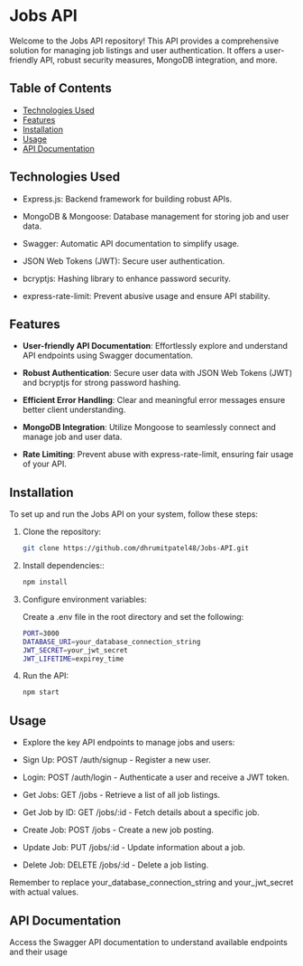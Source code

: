 # Jobs API

Welcome to the Jobs API repository! This API provides a comprehensive solution for managing job listings and user authentication. It offers a user-friendly API, robust security measures, MongoDB integration, and more.

## Table of Contents

- [Technologies Used](#technologies-used)
- [Features](#features)
- [Installation](#installation)
- [Usage](#usage)
- [API Documentation](#api-documentation)

## Technologies Used

* Express.js: Backend framework for building robust APIs.

* MongoDB & Mongoose: Database management for storing job and user data.

* Swagger: Automatic API documentation to simplify usage.

* JSON Web Tokens (JWT): Secure user authentication.

* bcryptjs: Hashing library to enhance password security.

* express-rate-limit: Prevent abusive usage and ensure API stability.

## Features

- **User-friendly API Documentation**: Effortlessly explore and understand API endpoints using Swagger documentation.

- **Robust Authentication**: Secure user data with JSON Web Tokens (JWT) and bcryptjs for strong password hashing.

- **Efficient Error Handling**: Clear and meaningful error messages ensure better client understanding.

- **MongoDB Integration**: Utilize Mongoose to seamlessly connect and manage job and user data.

- **Rate Limiting**: Prevent abuse with express-rate-limit, ensuring fair usage of your API.

## Installation

To set up and run the Jobs API on your system, follow these steps:

1. Clone the repository:

   ```bash
   git clone https://github.com/dhrumitpatel48/Jobs-API.git
2. Install dependencies::

   ```bash
   npm install
3. Configure environment variables:

    Create a .env file in the root directory and set the following:
   ```bash
   PORT=3000
   DATABASE_URI=your_database_connection_string
   JWT_SECRET=your_jwt_secret
   JWT_LIFETIME=expirey_time
4. Run the API:
   ```bash
   npm start

## Usage

* Explore the key API endpoints to manage jobs and users:

* Sign Up: POST /auth/signup - Register a new user.

* Login: POST /auth/login - Authenticate a user and receive a JWT token.

* Get Jobs: GET /jobs - Retrieve a list of all job listings.

* Get Job by ID: GET /jobs/:id - Fetch details about a specific job.

* Create Job: POST /jobs - Create a new job posting.

* Update Job: PUT /jobs/:id - Update information about a job.

* Delete Job: DELETE /jobs/:id - Delete a job listing.

Remember to replace your_database_connection_string and your_jwt_secret with actual values.

## API Documentation
Access the Swagger API documentation to understand available endpoints and their usage
